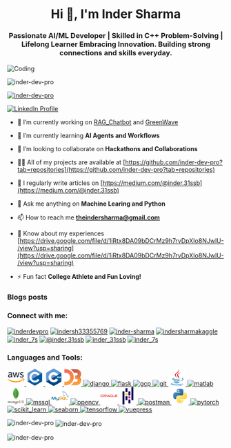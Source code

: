 <h1 align="center">Hi 👋, I'm Inder Sharma</h1>
<h3 align="center">Passionate AI/ML Developer | Skilled in C++ Problem-Solving | Lifelong Learner Embracing Innovation. Building strong connections and skills everyday.</h3>
<img align="center" alt="Coding" widht="300" src="https://miro.medium.com/v2/resize:fit:1400/1*VMmvImch6VU5pc2VktY1uw.gif"> 
<p align="left"> <img src="https://komarev.com/ghpvc/?username=inder-dev-pro&label=Profile%20views&color=0e75b6&style=flat" alt="inder-dev-pro" /> </p>

<p align="left"> <a href="https://github.com/ryo-ma/github-profile-trophy"><img src="https://github-profile-trophy.vercel.app/?username=inder-dev-pro" alt="inder-dev-pro" /></a> </p>

<p align="left">
  <a href="https://linkedin.com/in/inder-sharma" target="blank">
    <img src="https://img.shields.io/badge/LinkedIn-Profile-blue?style=for-the-badge&logo=linkedin" alt="LinkedIn Profile" />
  </a>
</p>

- 🔭 I’m currently working on [RAG_Chatbot](https://github.com/inder-dev-pro/RAG_NOTESBOT) and [GreenWave](https://github.com/inder-dev-pro/GreenWave)

- 🌱 I’m currently learning **AI Agents and Workflows**

- 👯 I’m looking to collaborate on **Hackathons and Collaborations**

- 👨‍💻 All of my projects are available at [https://github.com/inder-dev-pro?tab=repositories](https://github.com/inder-dev-pro?tab=repositories)

- 📝 I regularly write articles on [https://medium.com/@inder.31ssb](https://medium.com/@inder.31ssb)

- 💬 Ask me anything on **Machine Learing and Python**

- 📫 How to reach me **theindersharma@gmail.com**

- 📄 Know about my experiences [https://drive.google.com/file/d/1iRtx8DA09bDCrMz9h7rvDpXIo8NJwlU-/view?usp=sharing](https://drive.google.com/file/d/1iRtx8DA09bDCrMz9h7rvDpXIo8NJwlU-/view?usp=sharing)

- ⚡ Fun fact **College Athlete and Fun Loving!**

### Blogs posts 
<!-- BLOG-POST-LIST:START -->
<!-- BLOG-POST-LIST:END -->

<h3 align="left">Connect with me:</h3>
<p align="left">
<a href="https://dev.to/inderdevpro" target="blank"><img align="center" src="https://raw.githubusercontent.com/rahuldkjain/github-profile-readme-generator/master/src/images/icons/Social/devto.svg" alt="inderdevpro" height="30" width="40" /></a>
<a href="https://twitter.com/indersh33355769" target="blank"><img align="center" src="https://raw.githubusercontent.com/rahuldkjain/github-profile-readme-generator/master/src/images/icons/Social/twitter.svg" alt="indersh33355769" height="30" width="40" /></a>
<a href="https://linkedin.com/in/inder-sharma" target="blank"><img align="center" src="https://raw.githubusercontent.com/rahuldkjain/github-profile-readme-generator/master/src/images/icons/Social/linked-in-alt.svg" alt="inder-sharma" height="30" width="40" /></a>
<a href="https://kaggle.com/indersharmakaggle" target="blank"><img align="center" src="https://raw.githubusercontent.com/rahuldkjain/github-profile-readme-generator/master/src/images/icons/Social/kaggle.svg" alt="indersharmakaggle" height="30" width="40" /></a>
<a href="https://instagram.com/inder_7s" target="blank"><img align="center" src="https://raw.githubusercontent.com/rahuldkjain/github-profile-readme-generator/master/src/images/icons/Social/instagram.svg" alt="inder_7s" height="30" width="40" /></a>
<a href="https://medium.com/@inder.31ssb" target="blank"><img align="center" src="https://raw.githubusercontent.com/rahuldkjain/github-profile-readme-generator/master/src/images/icons/Social/medium.svg" alt="@inder.31ssb" height="30" width="40" /></a>
<a href="https://www.hackerrank.com/inder_31ssb" target="blank"><img align="center" src="https://raw.githubusercontent.com/rahuldkjain/github-profile-readme-generator/master/src/images/icons/Social/hackerrank.svg" alt="inder_31ssb" height="30" width="40" /></a>
<a href="https://www.leetcode.com/inder_7s" target="blank"><img align="center" src="https://raw.githubusercontent.com/rahuldkjain/github-profile-readme-generator/master/src/images/icons/Social/leet-code.svg" alt="inder_7s" height="30" width="40" /></a>
</p>

<h3 align="left">Languages and Tools:</h3>
<p align="left"> <a href="https://aws.amazon.com" target="_blank" rel="noreferrer"> <img src="https://raw.githubusercontent.com/devicons/devicon/master/icons/amazonwebservices/amazonwebservices-original-wordmark.svg" alt="aws" width="40" height="40"/> </a> <a href="https://www.cprogramming.com/" target="_blank" rel="noreferrer"> <img src="https://raw.githubusercontent.com/devicons/devicon/master/icons/c/c-original.svg" alt="c" width="40" height="40"/> </a> <a href="https://www.w3schools.com/cpp/" target="_blank" rel="noreferrer"> <img src="https://raw.githubusercontent.com/devicons/devicon/master/icons/cplusplus/cplusplus-original.svg" alt="cplusplus" width="40" height="40"/> </a> <a href="https://d3js.org/" target="_blank" rel="noreferrer"> <img src="https://raw.githubusercontent.com/devicons/devicon/master/icons/d3js/d3js-original.svg" alt="d3js" width="40" height="40"/> </a> <a href="https://www.djangoproject.com/" target="_blank" rel="noreferrer"> <img src="https://cdn.worldvectorlogo.com/logos/django.svg" alt="django" width="40" height="40"/> </a> <a href="https://flask.palletsprojects.com/" target="_blank" rel="noreferrer"> <img src="https://www.vectorlogo.zone/logos/pocoo_flask/pocoo_flask-icon.svg" alt="flask" width="40" height="40"/> </a> <a href="https://cloud.google.com" target="_blank" rel="noreferrer"> <img src="https://www.vectorlogo.zone/logos/google_cloud/google_cloud-icon.svg" alt="gcp" width="40" height="40"/> </a> <a href="https://git-scm.com/" target="_blank" rel="noreferrer"> <img src="https://www.vectorlogo.zone/logos/git-scm/git-scm-icon.svg" alt="git" width="40" height="40"/> </a> <a href="https://www.java.com" target="_blank" rel="noreferrer"> <img src="https://raw.githubusercontent.com/devicons/devicon/master/icons/java/java-original.svg" alt="java" width="40" height="40"/> </a> <a href="https://www.mathworks.com/" target="_blank" rel="noreferrer"> <img src="https://upload.wikimedia.org/wikipedia/commons/2/21/Matlab_Logo.png" alt="matlab" width="40" height="40"/> </a> <a href="https://www.mongodb.com/" target="_blank" rel="noreferrer"> <img src="https://raw.githubusercontent.com/devicons/devicon/master/icons/mongodb/mongodb-original-wordmark.svg" alt="mongodb" width="40" height="40"/> </a> <a href="https://www.microsoft.com/en-us/sql-server" target="_blank" rel="noreferrer"> <img src="https://www.svgrepo.com/show/303229/microsoft-sql-server-logo.svg" alt="mssql" width="40" height="40"/> </a> <a href="https://www.mysql.com/" target="_blank" rel="noreferrer"> <img src="https://raw.githubusercontent.com/devicons/devicon/master/icons/mysql/mysql-original-wordmark.svg" alt="mysql" width="40" height="40"/> </a> <a href="https://opencv.org/" target="_blank" rel="noreferrer"> <img src="https://www.vectorlogo.zone/logos/opencv/opencv-icon.svg" alt="opencv" width="40" height="40"/> </a> <a href="https://www.oracle.com/" target="_blank" rel="noreferrer"> <img src="https://raw.githubusercontent.com/devicons/devicon/master/icons/oracle/oracle-original.svg" alt="oracle" width="40" height="40"/> </a> <a href="https://pandas.pydata.org/" target="_blank" rel="noreferrer"> <img src="https://raw.githubusercontent.com/devicons/devicon/2ae2a900d2f041da66e950e4d48052658d850630/icons/pandas/pandas-original.svg" alt="pandas" width="40" height="40"/> </a> <a href="https://postman.com" target="_blank" rel="noreferrer"> <img src="https://www.vectorlogo.zone/logos/getpostman/getpostman-icon.svg" alt="postman" width="40" height="40"/> </a> <a href="https://www.python.org" target="_blank" rel="noreferrer"> <img src="https://raw.githubusercontent.com/devicons/devicon/master/icons/python/python-original.svg" alt="python" width="40" height="40"/> </a> <a href="https://pytorch.org/" target="_blank" rel="noreferrer"> <img src="https://www.vectorlogo.zone/logos/pytorch/pytorch-icon.svg" alt="pytorch" width="40" height="40"/> </a> <a href="https://scikit-learn.org/" target="_blank" rel="noreferrer"> <img src="https://upload.wikimedia.org/wikipedia/commons/0/05/Scikit_learn_logo_small.svg" alt="scikit_learn" width="40" height="40"/> </a> <a href="https://seaborn.pydata.org/" target="_blank" rel="noreferrer"> <img src="https://seaborn.pydata.org/_images/logo-mark-lightbg.svg" alt="seaborn" width="40" height="40"/> </a> <a href="https://www.tensorflow.org" target="_blank" rel="noreferrer"> <img src="https://www.vectorlogo.zone/logos/tensorflow/tensorflow-icon.svg" alt="tensorflow" width="40" height="40"/> </a> <a href="https://vuepress.vuejs.org/" target="_blank" rel="noreferrer"> <img src="https://raw.githubusercontent.com/AliasIO/wappalyzer/master/src/drivers/webextension/images/icons/VuePress.svg" alt="vuepress" width="40" height="40"/> </a> </p>

<p><img align="left" src="https://github-readme-stats.vercel.app/api/top-langs?username=inder-dev-pro&show_icons=true&locale=en&layout=compact" alt="inder-dev-pro" /></p>

<p>&nbsp;<img align="center" src="https://github-readme-stats.vercel.app/api?username=inder-dev-pro&show_icons=true&locale=en" alt="inder-dev-pro" /></p>

<p><img align="center" src="https://github-readme-streak-stats.herokuapp.com/?user=inder-dev-pro&" alt="inder-dev-pro" /></p> 
